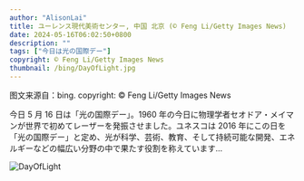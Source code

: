 ```yaml
---
author: "AlisonLai"
title: ユーレンス現代美術センター, 中国 北京 (© Feng Li/Getty Images News)
date: 2024-05-16T06:02:50+0800
description: ""
tags: ["今日は光の国際デー"]
copyright: © Feng Li/Getty Images News
thumbnail: /bing/DayOfLight.jpg
---
```

图文来源自：bing.  copyright: © Feng Li/Getty Images News

今日 5 月 16 日は「光の国際デー」。1960 年の今日に物理学者セオドア・メイマンが世界で初めてレーザーを発振させました。ユネスコは 2016 年にこの日を「光の国際デー」と定め、光が科学、芸術、教育、そして持続可能な開発、エネルギーなどの幅広い分野の中で果たす役割を称えています…

![DayOfLight](/bing/DayOfLight.jpg)